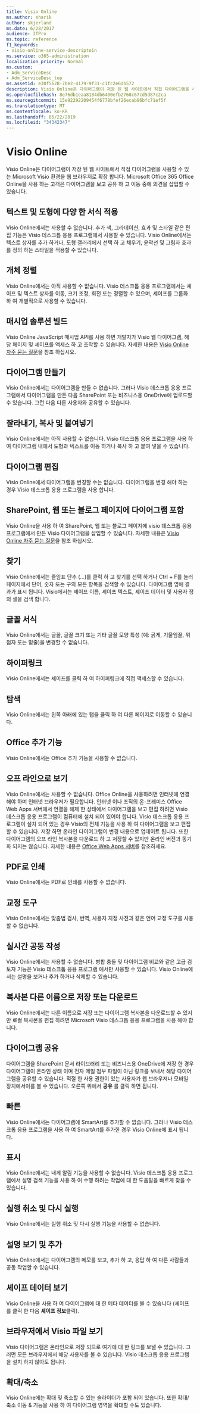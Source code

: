 ```yaml
---
title: Visio Online
ms.author: sharik
author: skjerland
ms.date: 6/28/2017
audience: ITPro
ms.topic: reference
f1_keywords:
- visio-online-service-descriptoin
ms.service: o365-administration
localization_priority: Normal
ms.custom:
- Adm_ServiceDesc
- Adm_ServiceDesc_top
ms.assetid: e30f5628-7be2-4179-9f31-c1fc2e6db572
description: Visio Online은 다이어그램이 저장 된 웹 사이트에서 직접 다이어그램을 사용할 수 있는 Microsoft Visio 환경을 웹 브라우저로 확장 합니다. Microsoft Office 365 Office Online을 사용 하는 고객은 다이어그램을 보고 공유 하 고 이동 중에 의견을 삽입할 수 있습니다.
ms.openlocfilehash: 8e76db1eaa8184db6400efb2768c67cd5d87c2ca
ms.sourcegitcommit: 15e92292209454f6778bfef26ecab96bfc71ef5f
ms.translationtype: MT
ms.contentlocale: ko-KR
ms.lasthandoff: 05/22/2019
ms.locfileid: "34342347"
---
```

# <a name="visio-online"></a>Visio Online

Visio Online은 다이어그램이 저장 된 웹 사이트에서 직접 다이어그램을 사용할 수 있는 Microsoft Visio 환경을 웹 브라우저로 확장 합니다. Microsoft Office 365 Office Online을 사용 하는 고객은 다이어그램을 보고 공유 하 고 이동 중에 의견을 삽입할 수 있습니다.
  
## <a name="apply-rich-formatting-to-text-and-shapes"></a>텍스트 및 도형에 다양 한 서식 적용
<a name="BM_1"> </a>

Visio Online에서는 사용할 수 없습니다. 추가 색, 그라데이션, 효과 및 스타일 같은 편집 기능은 Visio 데스크톱 응용 프로그램에서 사용할 수 있습니다. Visio Online에서는 텍스트 상자를 추가 하거나, 도형 갤러리에서 선택 하 고 채우기, 윤곽선 및 그림자 효과를 정의 하는 스타일을 적용할 수 있습니다.
  
## <a name="arrange-objects"></a>개체 정렬
<a name="BM_2"> </a>

Visio Online에서는 아직 사용할 수 없습니다. Visio 데스크톱 응용 프로그램에서는 셰이프 및 텍스트 상자를 이동, 크기 조정, 회전 또는 정렬할 수 있으며, 셰이프를 그룹화 하 여 개별적으로 사용할 수 있습니다. 
  
## <a name="build-mashup-solutions"></a>매시업 솔루션 빌드
<a name="BM_3"> </a>

Visio Online JavaScript 매시업 API를 사용 하면 개발자가 Visio 웹 다이어그램, 해당 페이지 및 셰이프를 액세스 하 고 조작할 수 있습니다. 자세한 내용은 [Visio Online 자주 묻는 질문](https://go.microsoft.com/fwlink/?linkid=825706)을 참조 하십시오.
  
## <a name="create-diagrams"></a>다이어그램 만들기
<a name="BM_4"> </a>

Visio Online에서는 다이어그램을 만들 수 없습니다. 그러나 Visio 데스크톱 응용 프로그램에서 다이어그램을 만든 다음 SharePoint 또는 비즈니스용 OneDrive에 업로드할 수 있습니다. 그런 다음 다른 사용자와 공유할 수 있습니다.
  
## <a name="cut-copy-and-paste"></a>잘라내기, 복사 및 붙여넣기
<a name="BM_5"> </a>

Visio Online에서는 아직 사용할 수 없습니다. Visio 데스크톱 응용 프로그램을 사용 하 여 다이어그램 내에서 도형과 텍스트를 이동 하거나 복사 하 고 붙여 넣을 수 있습니다.
  
## <a name="edit-diagrams"></a>다이어그램 편집
<a name="BM_6"> </a>

Visio Online에서 다이어그램을 변경할 수는 없습니다. 다이어그램을 변경 해야 하는 경우 Visio 데스크톱 응용 프로그램을 사용 합니다.
  
## <a name="embed-diagram-in-a-sharepoint-web-or-blog-page"></a>SharePoint, 웹 또는 블로그 페이지에 다이어그램 포함
<a name="BM_7"> </a>

Visio Online을 사용 하 여 SharePoint, 웹 또는 블로그 페이지에 visio 데스크톱 응용 프로그램에서 만든 Visio 다이어그램을 삽입할 수 있습니다. 자세한 내용은 [Visio Online 자주 묻는 질문](https://go.microsoft.com/fwlink/?linkid=825706)을 참조 하십시오.
  
## <a name="find"></a>찾기
<a name="BM_8"> </a>

Visio Online에서는 줄임표 단추 (...)를 클릭 하 고 찾기를 선택 하거나 Ctrl + F를 눌러 페이지에서 단어, 숫자 또는 구의 모든 항목을 검색할 수 있습니다. 다이어그램 옆에 결과가 표시 됩니다. Visio에서는 셰이프 이름, 셰이프 텍스트, 셰이프 데이터 및 사용자 정의 셀을 검색 합니다.
  
## <a name="font-formatting"></a>글꼴 서식
<a name="BM_9"> </a>

Visio Online에서는 글꼴, 글꼴 크기 또는 기타 글꼴 모양 특성 (예: 굵게, 기울임꼴, 위 첨자 또는 밑줄)을 변경할 수 없습니다.
  
## <a name="hyperlinks"></a>하이퍼링크
<a name="BM_10"> </a>

Visio Online에서는 셰이프를 클릭 하 여 하이퍼링크에 직접 액세스할 수 있습니다.
  
## <a name="navigation"></a>탐색
<a name="BM_11"> </a>

Visio Online에서는 왼쪽 아래에 있는 탭을 클릭 하 여 다른 페이지로 이동할 수 있습니다.
  
## <a name="office-add-ins"></a>Office 추가 기능
<a name="BM_12"> </a>

Visio Online에서는 Office 추가 기능을 사용할 수 없습니다.
  
## <a name="offline-viewing"></a>오프 라인으로 보기
<a name="BM_13"> </a>

Visio Online에서는 사용할 수 없습니다. Office Online을 사용하려면 인터넷에 연결해야 하며 인터넷 브라우저가 필요합니다. 인터넷 이나 조직의 온-프레미스 Office Web Apps 서버에서 연결을 해제 한 상태에서 다이어그램을 보고 편집 하려면 Visio 데스크톱 응용 프로그램이 컴퓨터에 설치 되어 있어야 합니다. Visio 데스크톱 응용 프로그램이 설치 되어 있는 경우 Visio의 전체 기능을 사용 하 여 다이어그램을 보고 편집할 수 있습니다. 저장 하면 온라인 다이어그램이 변경 내용으로 업데이트 됩니다. 또한 다이어그램의 오프 라인 복사본을 다운로드 하 고 저장할 수 있지만 온라인 버전과 동기화 되지는 않습니다. 자세한 내용은 [Office Web Apps 서버](https://technet.microsoft.com/library/ff431685.aspx)를 참조하세요.
  
## <a name="print-to-pdf"></a>PDF로 인쇄
<a name="BM_14"> </a>

Visio Online에서는 PDF로 인쇄를 사용할 수 없습니다.
  
## <a name="proofing-tools"></a>교정 도구
<a name="BM_15"> </a>

Visio Online에서는 맞춤법 검사, 번역, 사용자 지정 사전과 같은 언어 교정 도구를 사용할 수 없습니다.
  
## <a name="real-time-co-authoring"></a>실시간 공동 작성
<a name="BM_16"> </a>

Visio Online에서는 사용할 수 없습니다. 병합 충돌 및 다이어그램 비교와 같은 고급 검토자 기능은 Visio 데스크톱 응용 프로그램 에서만 사용할 수 있습니다. Visio Online에서는 설명을 보거나 추가 하거나 삭제할 수 있습니다.
  
## <a name="save-as-or-download-a-copy"></a>복사본 다른 이름으로 저장 또는 다운로드
<a name="BM_17"> </a>

Visio Online에서는 다른 이름으로 저장 또는 다이어그램 복사본을 다운로드할 수 있지만 로컬 복사본을 편집 하려면 Microsoft Visio 데스크톱 응용 프로그램을 사용 해야 합니다.
  
## <a name="share-a-diagram"></a>다이어그램 공유
<a name="BM_18"> </a>

다이어그램을 SharePoint 문서 라이브러리 또는 비즈니스용 OneDrive에 저장 한 경우 다이어그램이 온라인 상태 이며 전자 메일 첨부 파일이 아닌 링크를 보내서 해당 다이어그램을 공유할 수 있습니다. 적절 한 사용 권한이 있는 사용자가 웹 브라우저나 모바일 장치에서이를 볼 수 있습니다. 오른쪽 위에서 **공유** 를 클릭 하면 됩니다. 
  
## <a name="smartart"></a>빠른
<a name="BM_19"> </a>

Visio Online에서는 다이어그램에 SmartArt를 추가할 수 없습니다. 그러나 Visio 데스크톱 응용 프로그램을 사용 하 여 SmartArt를 추가한 경우 Visio Online에 표시 됩니다.
  
## <a name="tell-me"></a>표시
<a name="BM_20"> </a>

Visio Online에서는 내게 알림 기능을 사용할 수 없습니다. Visio 데스크톱 응용 프로그램에서 설명 검색 기능을 사용 하 여 수행 하려는 작업에 대 한 도움말을 빠르게 찾을 수 있습니다.
  
## <a name="undo-and-redo"></a>실행 취소 및 다시 실행
<a name="BM_21"> </a>

Visio Online에서는 실행 취소 및 다시 실행 기능을 사용할 수 없습니다.
  
## <a name="view-and-add-comments"></a>설명 보기 및 추가
<a name="BM_22"> </a>

 Visio Online에서는 다이어그램의 메모를 보고, 추가 하 고, 응답 하 여 다른 사람들과 공동 작업할 수 있습니다. 
  
## <a name="view-shape-data"></a>셰이프 데이터 보기
<a name="BM_23"> </a>

Visio Online을 사용 하 여 다이어그램에 대 한 메타 데이터를 볼 수 있습니다 (셰이프를 클릭 한 다음 **셰이프 정보**클릭).
  
## <a name="view-visio-files-in-the-browser"></a>브라우저에서 Visio 파일 보기
<a name="BM_24"> </a>

Visio 다이어그램은 온라인으로 저장 되므로 여기에 대 한 링크를 보낼 수 있습니다. 그러면 모든 브라우저에서 해당 사용자를 볼 수 있습니다. Visio 데스크톱 응용 프로그램을 설치 하지 않아도 됩니다.
  
## <a name="zoom"></a>확대/축소
<a name="BM_25"> </a>

Visio Online에는 확대 및 축소할 수 있는 슬라이더가 포함 되어 있습니다. 또한 확대/축소 이동 &amp; 기능을 사용 하 여 다이어그램 영역을 확대할 수도 있습니다.
  

